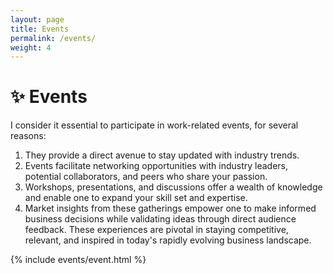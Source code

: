 ```yaml
---
layout: page
title: Events
permalink: /events/
weight: 4
---
```


# ✨ **Events**

I consider it essential to participate in work-related events, for several reasons:<br>
1. They provide a direct avenue to stay updated with industry trends.
2. Events facilitate networking opportunities with industry leaders, potential collaborators, and peers who share your passion.
3. Workshops, presentations, and discussions offer a wealth of knowledge and enable one to expand your skill set and expertise.
4. Market insights from these gatherings empower one to make informed business decisions while validating ideas through direct audience feedback.
These experiences are pivotal in staying competitive, relevant, and inspired in today's rapidly evolving business landscape.

<div class="row">
{% include events/event.html %}
</div>
